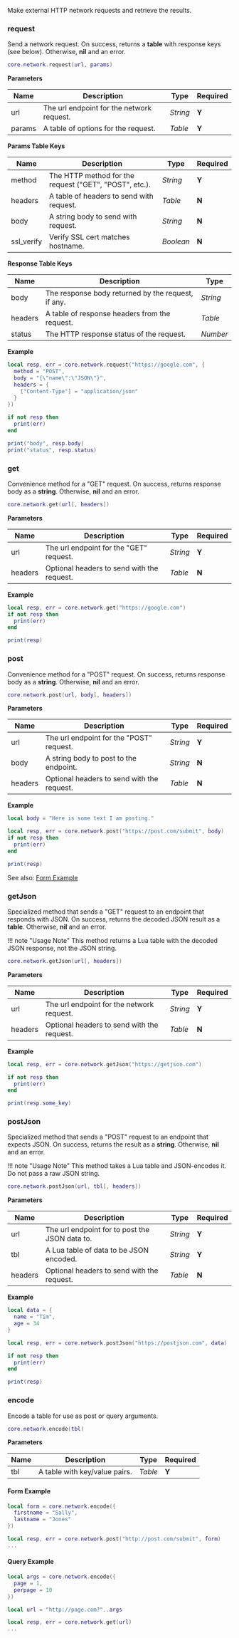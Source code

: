 Make external HTTP network requests and retrieve the results.

### request

Send a network request. On success, returns a __table__ with response keys (see below). Otherwise, __nil__ and an error.

```lua
core.network.request(url, params)
```

__Parameters__

|Name|Description|Type|Required|
|----|-----------|----|--------|
|url|The url endpoint for the network request.|_String_|__Y__|
|params|A table of options for the request.|_Table_|__Y__|

__Params Table Keys__

|Name|Description|Type|Required|
|----|-----------|----|--------|
|method|The HTTP method for the request ("GET", "POST", etc.).|_String_|__Y__|
|headers|A table of headers to send with request.|_Table_|__N__|
|body|A string body to send with request.|_String_|__N__|
|ssl_verify|Verify SSL cert matches hostname.|_Boolean_|__N__|

__Response Table Keys__

|Name|Description|Type|
|----|-----------|----|
|body|The response body returned by the request, if any.|_String_|
|headers|A table of response headers from the request.|_Table_|
|status|The HTTP response status of the request.|_Number_|

__Example__

```lua
local resp, err = core.network.request("https://google.com", {
  method = "POST",
  body = "{\"name\":\"JSON\"}",
  headers = {
    ["Content-Type"] = "application/json"
  }
})

if not resp then
  print(err)
end

print("body", resp.body)
print("status", resp.status)
```

### get

Convenience method for a "GET" request. On success, returns response body as a __string__. Otherwise, __nil__ and an error.

```lua
core.network.get(url[, headers])
```

__Parameters__

|Name|Description|Type|Required|
|----|-----------|----|--------|
|url|The url endpoint for the "GET" request.|_String_|__Y__|
|headers|Optional headers to send with the request.|_Table_|__N__|

__Example__

```lua
local resp, err = core.network.get("https://google.com")
if not resp then
  print(err)
end

print(resp)
```

### post

Convenience method for a "POST" request. On success, returns response body as a __string__. Otherwise, __nil__ and an error.

```lua
core.network.post(url, body[, headers])
```

__Parameters__

|Name|Description|Type|Required|
|----|-----------|----|--------|
|url|The url endpoint for the "POST" request.|_String_|__Y__|
|body|A string body to post to the endpoint.|_String_|__N__|
|headers|Optional headers to send with the request.|_Table_|__N__|

__Example__

```lua
local body = "Here is some text I am posting."

local resp, err = core.network.post("https://post.com/submit", body)
if not resp then
  print(err)
end

print(resp)
```

See also: [Form Example](#form-example)

### getJson

Specialized method that sends a "GET" request to an endpoint that responds with JSON. On success, returns the decoded JSON result as a __table__. Otherwise, __nil__ and an error.

!!! note "Usage Note"
    This method returns a Lua table with the decoded JSON response, not the JSON string.

```lua
core.network.getJson(url[, headers])
```

__Parameters__

|Name|Description|Type|Required|
|----|-----------|----|--------|
|url|The url endpoint for the network request.|_String_|__Y__|
|headers|Optional headers to send with the request.|_Table_|__N__|

__Example__

```lua
local resp, err = core.network.getJson("https://getjson.com")

if not resp then
  print(err)
end

print(resp.some_key)
```

### postJson

Specialized method that sends a "POST" request to an endpoint that expects JSON. On success, returns the result as a __string__. Otherwise, __nil__ and an error.

!!! note "Usage Note"
    This method takes a Lua table and JSON-encodes it. Do not pass a raw JSON string.

```lua
core.network.postJson(url, tbl[, headers])
```

__Parameters__

|Name|Description|Type|Required|
|----|-----------|----|--------|
|url|The url endpoint for to post the JSON data to.|_String_|__Y__|
|tbl|A Lua table of data to be JSON encoded.|_String_|__Y__|
|headers|Optional headers to send with the request.|_Table_|__N__|

__Example__

```lua
local data = {
  name = "Tim",
  age = 34
}

local resp, err = core.network.postJson("https://postjson.com", data)

if not resp then
  print(err)
end

print(resp)
```

### encode

Encode a table for use as post or query arguments.

```lua
core.network.encode(tbl)
```

__Parameters__

|Name|Description|Type|Required|
|----|-----------|----|--------|
|tbl|A table with key/value pairs.|_Table_|__Y__|

#### Form Example

```lua
local form = core.network.encode({
  firstname = "Sally",
  lastname = "Jones"
})

local resp, err = core.network.post("http://post.com/submit", form)
...
```

#### Query Example

```lua
local args = core.network.encode({
  page = 1,
  perpage = 10
})

local url = "http://page.com?"..args

local resp, err = core.network.get(url)
...
```